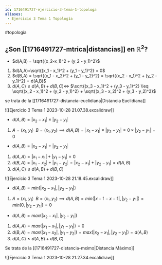 ```yaml
---
id: 1716491727-ejercicio-3-tema-1-topologa
aliases:
 - Ejercicio 3 Tema 1 Topología
---
```


#topología 
## ¿Son [[1716491727-mtrica|distancias]] en $\mathbb{R}^2$?

- $d(A,B) = \sqrt{(x_2-x_1)^2 + (y_2 - y_1)^2}$

1. $d(A,A)=\sqrt{(x_1 - x_1)^2 + (y_1 - y_1)^2} = 0$
2. $d(B,A) = \sqrt{(x_1 - x_2)^2 + (y_1 - y_2)^2} = \sqrt{(x_2 - x_1)^2 + (y_2 - y_1)^2} = d(A,B)$
3. $d(A,C) \leq d(A,B) + d(B,C) \Longleftrightarrow$ $\sqrt{(x_3 - x_1)^2 + (y_3 - y_1)^2} \leq \sqrt{(x_2 - x_1)^2 + (y_2 - y_1)^2} + \sqrt{(x_3 - x_2)^2 + (y_3 - y_2)^2}$

se trata de la [[1716491727-distancia-euclidiana|Distancia Euclidiana]]

![[Ejercicio 3 Tema 1 2023-10-28 21.07.38.excalidraw]]

- $d(A, B) = |x_2 - x_1| \times |y_2 - y_1|$

1. $A=(x_1,y_1)\;\;B=(x_1,y_2) \implies d(A,B)=|x_1 - x_1| \times |y_2 - y_1| = 0 \times |y_2 - y_1| = 0$

- $d(A,B)=|x_2 - x_1| + |y_2 - y_1|$

1. $d(A,A)=|x_1 - x_1| + |y_1 - y_1| = 0$
2. $d(B,A) = |x_1 - x_2| + |y_1 - y_2| = |x_2 - x_1| + |y_2 - y_1| = d(A,B)$
3. $d(A,C) \leq d(A,B) + d(B,C)$

![[Ejercicio 3 Tema 1 2023-10-28 21.18.45.excalidraw]]

- $d(A,B)=min(|x_2 - x_1|, |y_2 - y_1|)$

1. $A=(x_1,y_1) \;\; B=(x_1, y_2) \implies d(A,B)=min(|x-1 - x-1|,|y_2 - y_1|)=min(0,|y_2 - y_1|) = 0$

- $d(A,B)=max(|x_2 - x_1|, |y_2 - y_1|)$

1. $d(A,A)=max(|x_1 - x_1|,|y_1 - y_1|) = 0$
2. $d(B,A)=max(|x_1 - x_2|,|y_1 - y_2|) = max(|x_2 - x_1|,|y_2 - y_1|) = d(A,B)$
3. $d(A,C) \leq d(A,B) + d(B,C)$

Se trata de la [[1716491727-distancia-mximo|Distancia Máximo]]


![[Ejercicio 3 Tema 1 2023-10-28 21.27.34.excalidraw]]